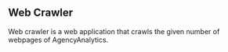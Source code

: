 ## Web Crawler

Web crawler is a web application that crawls the given number of webpages of AgencyAnalytics.
